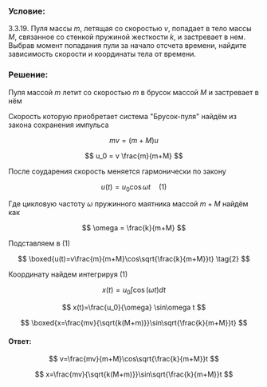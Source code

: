 ###  Условие:

$3.3.19.$ Пуля массы $m$, летящая со скоростью $v$, попадает в тело массы $M$, связанное со стенкой пружиной жесткости $k$, и застревает в нем. Выбрав момент попадания пули за начало отсчета времени, найдите зависимость скорости и координаты тела от времени.

###  Решение:

Пуля массой $m$ летит со скоростью $m$ в брусок массой $M$ и застревает в нём

Скорость которую приобретает система "Брусок-пуля" найдём из закона сохранения импульса

$$
mv = (m+M)u
$$

$$
u_0 = v \frac{m}{m+M}
$$

После соударения скорость меняется гармонически по закону

$$
u(t)=u_0 \cos\omega t \quad \text{(1)}
$$

Где цикловую частоту $\omega$ пружинного маятника массой $m+M$ найдём как

$$
\omega = \frac{k}{m+M}
$$

Подставляем в $(1)$

$$
\boxed{u(t)=v\frac{m}{m+M}\cos\sqrt{\frac{k}{m+M}}t} \tag{2}
$$

Координату найдем интегрируя $(1)$

$$
x(t)= u_0 \int \cos (\omega t) dt
$$

$$
x(t)=\frac{u_0}{\omega} \sin\omega t
$$

$$
\boxed{x=\frac{mv}{\sqrt{k(M+m)}}\sin\sqrt{\frac{k}{m+M}}t}
$$

####  Ответ:

$$
v=\frac{mv}{m+M}\cos\sqrt{\frac{k}{m+M}}t
$$

$$
x=\frac{mv}{\sqrt{k(M+m)}}\sin\sqrt{\frac{k}{m+M}}t
$$
